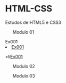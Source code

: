 # HTML-CSS
 Estudos de HTML5 e CSS3


<ul>Modulo 01</ul>
<li<a href="modulo01/ex001/index.html">Ex001</a></li>


 <li><a href="modulo02/ex001/cor01.html">Ex001</a></li>



 <li<a href="modulo03/ex001/fundo01.html">Ex001</a></li>

<ul>Modulo 02</ul>
<ul>Modulo 03</ul>